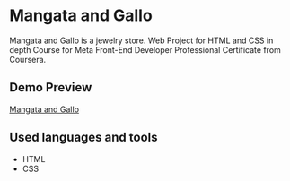 # Mangata and Gallo

Mangata and Gallo is a jewelry store. Web Project for HTML and CSS in depth Course for Meta Front-End Developer Professional Certificate from Coursera.

## Demo Preview

[Mangata and Gallo](https://tarekelkanaria.github.io/mangata-and-gallo/)

## Used languages and tools

- HTML
- CSS
